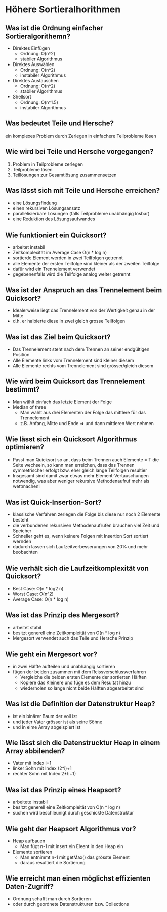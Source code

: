 # Höhere Sortieralhorithmen

## Was ist die Ordnung einfacher Sortieralgorithemn?
* Direktes Einfügen
    * Ordnung: O(n^2)
    * stabiler Algorithmus
* Direktes Auswählen
    * Ordnung: O(n^2)
    * instabiler Algorithmus
* Direktes Austauschen
    * Ordnung: O(n^2)
    * stabiler Algorithmus
* Shellsort
    * Ordnung: O(n^1.5)
    * instabiler Algorithmus

## Was bedeutet Teile und Hersche?
ein komplexes Problem durch Zerlegen in einfachere Teilprobleme lösen

## Wie wird bei Teile und Hersche vorgegangen?
1. Problem in Teilprobleme zerlegen
2. Teilprobleme lösen
3. Teillösungen zur Gesamtlösung zusammensetzen

## Was lässt sich mit Teile und Hersche erreichen?
* eine Lösungsfindung
* einen rekursiven Lösungsansatz
* parallelisierbare Lösungen (falls Teilprobleme unabhängig lösbar)
* eine Reduktion des Lösungsaufwandes

## Wie funktioniert ein Quicksort?
* arbeitet instabil
* Zeitkomplexität im Average Case O(n * log n)
* sortierde Element werden in zwei Teilfolgen getrennt
* alle Elemente der ersten Teilfolge sind kleiner als der zweiten Teilfolge
* dafür wird ein Trennelement verwendet
* gegebenenfalls wird die Teilfolge analog weiter getrennt

## Was ist der Anspruch an das Trennelement beim Quicksort?
* Idealerweise liegt das Trennelement von der Wertigkeit genau in der Mitte
* d.h. er halbierte diese in zwei gleich grosse Teilfolgen

## Was ist das Ziel beim Quicksort?
* Das Trennelement steht nach dem Trennen an seiner endgültigen Position
* Alle Elemente links vom Trennelement sind kleiner diesem
* Alle Elemente rechts vom Trennelement sind grösser/gleich diesem

## Wie wird beim Quicksort das Trennelement bestimmt?
* Man wählt einfach das letzte Element der Folge
* Median of three
    * Man wählt aus drei Elementen der Folge das mittlere für das Trennelement
    * z.B. Anfang, Mitte und Ende => und dann mittleren Wert nehmen

## Wie lässt sich ein Quicksort Algorithmus optimieren?
* Passt man Quicksort so an, dass beim Trennen auch Elemente = T die Seite wechseln, so kann man erreichen, dass das Trennen symmetrischer erfolgt bzw. eher gleich lange Teilfolgen resultier
* Insgesamt sind damit zwar etwas mehr Element-Vertauschungen notwendig, was aber weniger rekursive Methodenaufruf mehr als wettmachen!

## Was ist Quick-Insertion-Sort?
* klassische Verfahren zerlegen die Folge bis diese nur noch 2 Elemente besteht
* die verbundenen rekursiven Methodenaufrufen brauchen viel Zeit und Speicher
* Schneller geht es, wenn keinere Folgen mit Insertion Sort sortiert wernden
* dadurch lassen sich Laufzeitverbesserungen von 20% und mehr beobachten

## Wie verhält sich die Laufzeitkomplexität von Quicksort?
* Best Case: O(n * log2 n)
* Worst Case: O(n^2)
* Average Case: O(n * log n)

## Was ist das Prinzip des Mergesort?
* arbeitet stabil
* besitzt generell eine Zeitkompleität von O(n * log n)
* Mergesort verwendet auch das Teile und Hersche Prinzip

## Wie geht ein Mergesort vor?
* in zwei Hälfte aufteilen und unabhängig sortieren
* fügen der beiden zusammen mit dem Reissverschlussverfahren
    * Vergleiche die beiden ersten Elemente der sortierten Hälften
    * Kopiere das Kleinere und füge es dem Resultat hinzu
    * wiederholen so lange nicht beide Hälften abgearbeitet sind

## Was ist die Definition der Datenstruktur Heap?
* ist ein binärer Baum der voll ist
* und jeder Vater grösser ist als seine Söhne
* und in eime Array abgeispiert ist

## Wie lässt sich die Datenstrucktur Heap in einem Array abbilenden?
* Vater mit Index i=1
* linker Sohn mit Index (2*i)+1
* rechter Sohn mit Index 2*(i+1)

## Was ist das Prinzip eines Heapsort?
* arbeitete instabil
* besitzt generell eine Zeitkompleität von O(n * log n)
* suchen wird beschleunigt durch geschickte Datenstruktur

## Wie geht der Heapsort Algorithmus vor?
* Heap aufbauen
    * Man fügt n-1 mit insert ein Eleent in den Heap ein
* Elemente sortieren
    * Man entnimmt n-1 mit getMax() das grösste Element
    * daraus resultiert die Sortierung

## Wie erreicht man einen möglichst effizienten Daten-Zugriff?
* Ordnung schafft man durch Sortieren
* oder durch geordnete Datenstrukturen bzw. Collections

